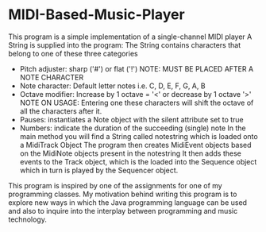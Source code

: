# MIDI-Based-Music-Player
This program is a simple implementation of a single-channel MIDI player
A String is supplied into the program:
The String contains characters that belong to one of these three categories
- Pitch adjuster: sharp ('#') or flat ('!') NOTE: MUST BE PLACED AFTER A NOTE CHARACTER
- Note character: Default letter notes i.e. C, D, E, F, G, A, B
- Octave modifier: Increase by 1 octave = '<' or decrease by 1 octave '>'
 					NOTE ON USAGE: Entering one these characters will shift the octave of all the characters after it.
- Pauses: instantiates a Note object with the silent attribute set to true
- Numbers: indicate the duration of the succeeding (single) note
In the main method you will find a String called notestring which is loaded onto a MidiTrack Object
The program then creates MidiEvent objects based on the MidiNote objects present in the notestring
It then adds these events to the Track object, which is the loaded into the Sequence object
which in turn is played by the Sequencer object.
  
  
This program is inspired by one of the assignments for one of my programming classes. My motivation
behind writing this program is to explore new ways in which the Java programming language can be used
and also to inquire into the interplay between programming and music technology.
